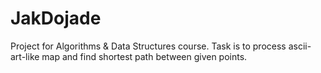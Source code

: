# JakDojade
Project for Algorithms &amp; Data Structures course.  Task is to process ascii-art-like map and find shortest path between given points.
